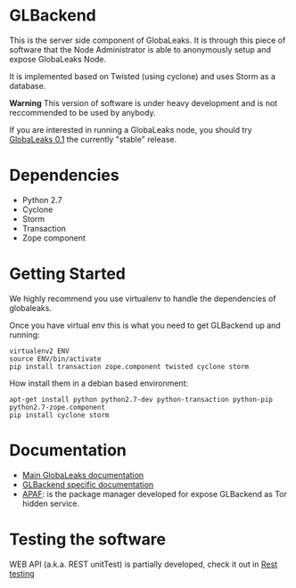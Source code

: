 # GLBackend

This is the server side component of GlobaLeaks. It is through this piece of
software that the Node Administrator is able to anonymously setup and expose
GlobaLeaks Node.

It is implemented based on Twisted (using cyclone) and uses Storm as a
database.

**Warning** This version of software is under heavy development and is not
reccommended to be used by anybody.

If you are interested in running a GlobaLeaks node, you should try
[GlobaLeaks 0.1](https://github.com/globaleaks/globaleaks-0.1) the currently
"stable" release.

# Dependencies

* Python 2.7
* Cyclone
* Storm
* Transaction
* Zope component


# Getting Started

We highly recommend you use virtualenv to handle the dependencies of
globaleaks.

Once you have virtual env this is what you need to get GLBackend up and
running:

    virtualenv2 ENV
    source ENV/bin/activate
    pip install transaction zope.component twisted cyclone storm

How install them in a debian based environment:

    apt-get install python python2.7-dev python-transaction python-pip python2.7-zope.component
    pip install cyclone storm

# Documentation

  * [Main GlobaLeaks documentation](https://github.com/globaleaks/GlobaLeaks/wiki/Home)
  * [GLBackend specific documentation](https://github.com/globaleaks/GLBackend/wiki/Home)
  * [APAF](https://github.com/globaleaks/APAF/wiki/Home): is the package manager developed for
    expose GLBackend as Tor hidden service.

# Testing the software

WEB API (a.k.a. REST unitTest) is partially developed, check it out in [Rest testing](globaleaks/rest/unitTest/README.md)

